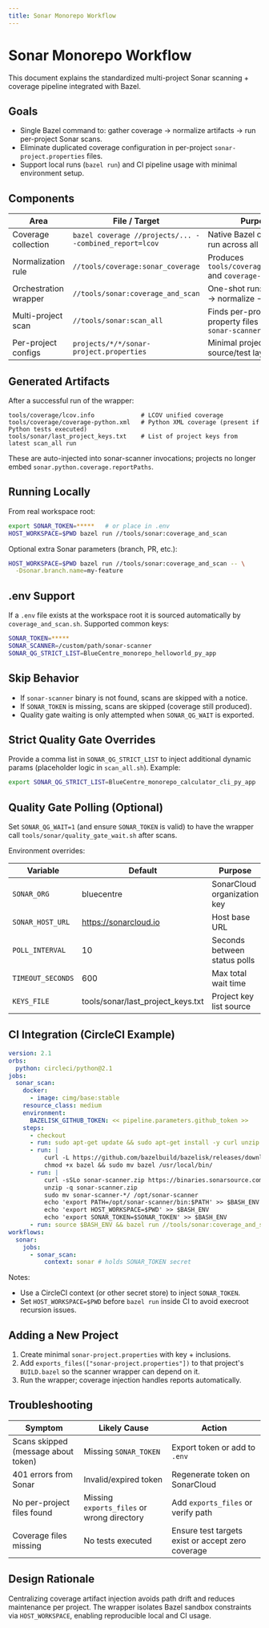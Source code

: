 ```yaml
---
title: Sonar Monorepo Workflow
---
```


# Sonar Monorepo Workflow

This document explains the standardized multi-project Sonar scanning + coverage pipeline integrated with Bazel.

## Goals

* Single Bazel command to: gather coverage -> normalize artifacts -> run per-project Sonar scans.
* Eliminate duplicated coverage configuration in per-project `sonar-project.properties` files.
* Support local runs (`bazel run`) and CI pipeline usage with minimal environment setup.

## Components

| Area | File / Target | Purpose |
|------|---------------|---------|
| Coverage collection | `bazel coverage //projects/... --combined_report=lcov` | Native Bazel coverage run across all projects |
| Normalization rule | `//tools/coverage:sonar_coverage` | Produces `tools/coverage/lcov.info` and `coverage-python.xml` |
| Orchestration wrapper | `//tools/sonar:coverage_and_scan` | One-shot run: coverage -> normalize -> scan |
| Multi-project scan | `//tools/sonar:scan_all` | Finds per-project property files and invokes `sonar-scanner` |
| Per-project configs | `projects/*/*/sonar-project.properties` | Minimal project identity + source/test layout |

## Generated Artifacts

After a successful run of the wrapper:

```text
tools/coverage/lcov.info             # LCOV unified coverage
tools/coverage/coverage-python.xml   # Python XML coverage (present if Python tests executed)
tools/sonar/last_project_keys.txt    # List of project keys from latest scan_all run
```

These are auto-injected into sonar-scanner invocations; projects no longer embed `sonar.python.coverage.reportPaths`.

## Running Locally

From real workspace root:

```bash
export SONAR_TOKEN=*****   # or place in .env
HOST_WORKSPACE=$PWD bazel run //tools/sonar:coverage_and_scan
```
Optional extra Sonar parameters (branch, PR, etc.):

```bash
HOST_WORKSPACE=$PWD bazel run //tools/sonar:coverage_and_scan -- \
  -Dsonar.branch.name=my-feature
```

## .env Support

If a `.env` file exists at the workspace root it is sourced automatically by `coverage_and_scan.sh`. Supported common keys:

```bash
SONAR_TOKEN=*****
SONAR_SCANNER=/custom/path/sonar-scanner
SONAR_QG_STRICT_LIST=BlueCentre_monorepo_helloworld_py_app
```

## Skip Behavior

* If `sonar-scanner` binary is not found, scans are skipped with a notice.
* If `SONAR_TOKEN` is missing, scans are skipped (coverage still produced).
* Quality gate waiting is only attempted when `SONAR_QG_WAIT` is exported.

## Strict Quality Gate Overrides

Provide a comma list in `SONAR_QG_STRICT_LIST` to inject additional dynamic params (placeholder logic in `scan_all.sh`). Example:

```bash
export SONAR_QG_STRICT_LIST=BlueCentre_monorepo_calculator_cli_py_app
```

## Quality Gate Polling (Optional)

Set `SONAR_QG_WAIT=1` (and ensure `SONAR_TOKEN` is valid) to have the wrapper call `tools/sonar/quality_gate_wait.sh` after scans.

Environment overrides:

| Variable | Default | Purpose |
|----------|---------|---------|
| `SONAR_ORG` | bluecentre | SonarCloud organization key |
| `SONAR_HOST_URL` | https://sonarcloud.io | Host base URL |
| `POLL_INTERVAL` | 10 | Seconds between status polls |
| `TIMEOUT_SECONDS` | 600 | Max total wait time |
| `KEYS_FILE` | tools/sonar/last_project_keys.txt | Project key list source |

## CI Integration (CircleCI Example)

```yaml
version: 2.1
orbs:
  python: circleci/python@2.1
jobs:
  sonar_scan:
    docker:
      - image: cimg/base:stable
    resource_class: medium
    environment:
      BAZELISK_GITHUB_TOKEN: << pipeline.parameters.github_token >>
    steps:
      - checkout
      - run: sudo apt-get update && sudo apt-get install -y curl unzip
      - run: |
          curl -L https://github.com/bazelbuild/bazelisk/releases/download/v1.18.0/bazelisk-linux-amd64 -o bazel
          chmod +x bazel && sudo mv bazel /usr/local/bin/
      - run: |
          curl -sSLo sonar-scanner.zip https://binaries.sonarsource.com/Distribution/sonar-scanner-cli/sonar-scanner-cli-5.0.1.3006-linux.zip
          unzip -q sonar-scanner.zip
          sudo mv sonar-scanner-*/ /opt/sonar-scanner
          echo 'export PATH=/opt/sonar-scanner/bin:$PATH' >> $BASH_ENV
          echo 'export HOST_WORKSPACE=$PWD' >> $BASH_ENV
          echo 'export SONAR_TOKEN=$SONAR_TOKEN' >> $BASH_ENV
      - run: source $BASH_ENV && bazel run //tools/sonar:coverage_and_scan --config=ci
workflows:
  sonar:
    jobs:
      - sonar_scan:
          context: sonar # holds SONAR_TOKEN secret
```

Notes:

* Use a CircleCI context (or other secret store) to inject `SONAR_TOKEN`.
* Set `HOST_WORKSPACE=$PWD` before `bazel run` inside CI to avoid execroot recursion issues.

## Adding a New Project

1. Create minimal `sonar-project.properties` with key + inclusions.
2. Add `exports_files(["sonar-project.properties"])` to that project's `BUILD.bazel` so the scanner wrapper can depend on it.
3. Run the wrapper; coverage injection handles reports automatically.

## Troubleshooting

| Symptom | Likely Cause | Action |
|---------|--------------|--------|
| Scans skipped (message about token) | Missing `SONAR_TOKEN` | Export token or add to `.env` |
| 401 errors from Sonar | Invalid/expired token | Regenerate token on SonarCloud |
| No per-project files found | Missing `exports_files` or wrong directory | Add `exports_files` or verify path |
| Coverage files missing | No tests executed | Ensure test targets exist or accept zero coverage |

## Design Rationale

Centralizing coverage artifact injection avoids path drift and reduces maintenance per project. The wrapper isolates Bazel sandbox constraints via `HOST_WORKSPACE`, enabling reproducible local and CI usage.
